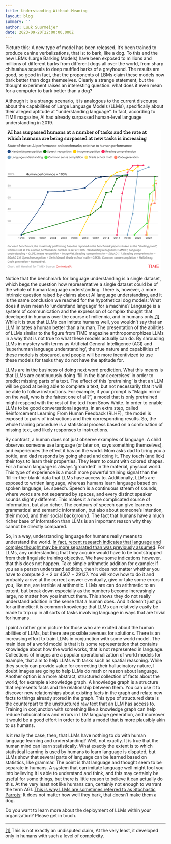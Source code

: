 ```yaml
---
title: Understanding Without Meaning
layout: blog
summary: ''
author: Luuk Suurmeijer
date: 2023-09-20T22:00:00.000Z
---
```


Picture this: A new type of model has been released. It’s been trained to produce canine verbalizations, that is: to bark, like a dog. To this end the new LBMs (Large Barking Models) have been exposed to millions and millions of different barks from different dogs all over the world, from sharp chihuahua squeals to deep muffled barks of a greyhound. The results are good, so good in fact, that the proponents of LBMs claim these models now bark better than dogs themselves. Clearly a strange statement, but the thought experiment raises an interesting question: what does it even mean for a computer to bark better than a dog?

Although it is a strange scenario, it is analogous to the current discourse about the capabilities of Large
Language Models (LLMs), specifically about their alleged aptitude at “understanding language”. In fact, according to TIME magazine, AI had already surpassed human-level language understanding in 2019.

![](/Picture1.png "[SOURCE, https://time.com/6300942/ai-progress-charts/]")

Notice that the benchmark for language understanding is a single dataset, which begs the question how representative a single dataset could be of the whole of human language understanding. There is, however, a more intrinsic question raised by claims about AI language understanding, and it is the same conclusion we reached for
the hypothetical dog models: What does it even mean to ‘understand language’ for a machine? Language is a system of communication and the expression of complex thought that developed in humans over the course of millennia, and in humans only.[\[1\] ](#_ftn1)While it is true that LLMs can imitate humans well, you wouldn’t say that an
LLM imitates a human better than a human. The presentation of the abilities of LLMs similar to the figure from TIME magazine anthropomorphizes LLMs in a way that is not true to what these models actually can do. By shrouding LLMs in mystery with terms as Artificial General Intelligence (AGI) and ‘superhuman language understanding’, the true nature and capabilities of these models is obscured, and people will be more incentivized to use these models for tasks they do not have the aptitude for.

LLMs are in the business of doing next word prediction. What this means is that LLMs are continuously doing ‘fill in the blank exercises’ in order to predict missing parts of a text. The effect of this ‘pretraining’ is that an LLM will be good at being able to complete a text, but not necessarily that it will be able to follow instructions. For example, if your prompt is “Magic mirror on the wall, who is the fairest one of all?”, a model that is only pretrained might respond with the rest of the text from Snow White. In order to enable LLMs to be good conversational agents, in an extra step, called Reinforcement Learning From Human Feedback (RLHF),  the model is exposed to pairs of instructions and their corresponding results. So, the whole training procedure is a statistical process based on a combination of missing text, and likely responses to instructions.

By contrast, a human does not just observe examples of language. A child observes someone use language (or later on, says something themselves), and experiences the effect it has on the world. Mom asks dad to bring you a bottle, and dad responds by going ahead and doing it. They touch (and lick) their toys to learn their properties. They learn to count with colored shapes. For a human language is always ‘grounded’ in the material, physical world. This type of experience is a much more powerful training signal than the ‘fill-in-the-blank’ data that LLMs have access to. Additionally, LLMs are exposed to written language, whereas humans learn language based on spoken language, i.e. speech. Speech is a continuous stream of sounds, where words are not separated by spaces, and every distinct speaker sounds slightly different. This makes it a more complicated source of information, but also richer. The contours of speech can give learners grammatical and semantic information, but also about someone’s
intention, their mood, and their social background. The fact that humans have a much richer base of information than LLMs is an important reason why they cannot be directly compared.

So, in a way, understanding language for humans really means to understand the world. [In fact, recent research indicates that language and complex thought may be more separated than was previously assumed](https://evlab.mit.edu/assets/papers/Fedorenko_%26_Varley_2016_ANYAS.pdf). For LLMs, any understanding that they acquire would have to be bootstrapped from their linguistic training objective. We have some indications however, that this does not happen. Take simple arithmetic addition for example: if you as a
person understand addition, then it does not matter whether you have to compute 2 + 2 or 4567 + 29137. You will know how to do it and probably arrive at the correct answer eventually, give or take some errors if you, like me, are
terrible at arithmetic. LLMs are can do arithmetic to an extent, but break down especially as the numbers become increasingly large, no matter how you instruct them. This shows they do not really understand addition in the sense that a human does. And it doesn’t just go for arithmetic: it is common knowledge that LLMs can relatively easily be made to trip up in all sorts of tasks involving language in ways that are trivial for humans.

I paint a rather grim picture for those who are excited about the human abilities of LLMs, but there are possible avenues for solutions. There is an increasing effort to train LLMs in conjunction with some world model. The main idea of a world model is that it is some representation that contains knowledge about how the world works, that is not represented in language. Collections of images are a popular operationalization of world models for example, that aim to help LLMs with tasks such as spatial reasoning. While they surely can provide value for correcting their hallucinatory nature, I doubt images are going to help LLMs do math or reason about language. Another option is a more abstract, structured collection of facts about the world, for example a knowledge graph. A knowledge graph is a structure that represents facts and the relationship between them. You can use it to discover new relationships about existing facts in the graph and relate new facts to things already stored in the graph. This type of structured data is the counterpart to the unstructured raw text that an LLM has access to. Training in conjunction with something like a knowledge graph can help reduce hallucinations and errors in LLM language generation, and moreover it would be a good effort in order to build a model that is more plausibly akin to us humans.

Is it really the case, then, that LLMs have nothing to do with human language learning and understanding? Well, not exactly. It is true that the human mind can learn statistically. What exactly the extent is to which statistical learning is used by humans to learn language is disputed, but LLMs show that several parts of language can be learned based on statistics, like grammar. The point is that language and thought seem to be separate in humans. A system that can imitate language well might fool you into believing it is able to understand and think, and this may certainly be useful for some things, but there is little reason to believe it can actually do this. At the very least not like humans can, certainly not enough to warrant the term AGI. [This is why LLMs are sometimes referred to as
Stochastic Parrots](https://en.wikipedia.org/wiki/Stochastic_parrot): It does not matter how well they bark, that doesn’t make them a dog.

Do you want to learn more about the deployment of LLMs within your organization? Please get in touch.

***

[\[1\]](#_ftnref1) This is not exactly an undisputed claim, At the
very least, it developed only in humans with such a level of complexity.
